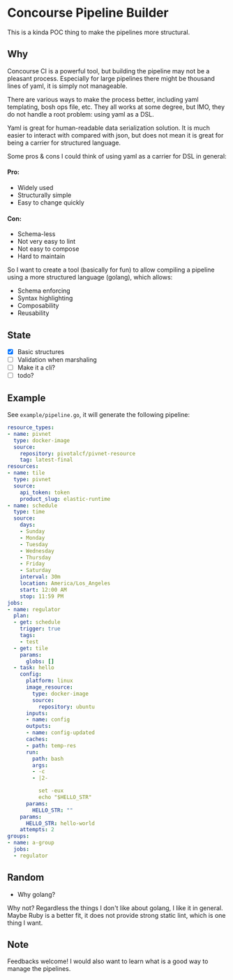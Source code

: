 # Concourse Pipeline Builder

This is a kinda POC thing to make the pipelines more structural.

## Why
Concourse CI is a powerful tool, but building the pipeline may not be a pleasant process.
Especially for large pipelines there might be thousand lines of yaml, it is simply not manageable.

There are various ways to make the process better, including yaml templating, bosh ops file, etc.
They all works at some degree, but IMO, they do not handle a root problem: using yaml as a DSL.

Yaml is great for human-readable data serialization solution. It is much easier to interact with
compared with json, but does not mean it is great for being a carrier for structured language.

Some pros & cons I could think of using yaml as a carrier for DSL in general:

#### Pro:
* Widely used
* Structurally simple
* Easy to change quickly

#### Con:
* Schema-less
* Not very easy to lint
* Not easy to compose
* Hard to maintain

So I want to create a tool (basically for fun) to allow compiling a pipeline
using a more structured language (golang), which allows:
* Schema enforcing
* Syntax highlighting
* Composability
* Reusability

## State
- [x] Basic structures
- [ ] Validation when marshaling
- [ ] Make it a cli?
- [ ] todo?

## Example
See `example/pipeline.go`, it will generate the following pipeline:
```yaml
resource_types:
- name: pivnet
  type: docker-image
  source:
    repository: pivotalcf/pivnet-resource
    tag: latest-final
resources:
- name: tile
  type: pivnet
  source:
    api_token: token
    product_slug: elastic-runtime
- name: schedule
  type: time
  source:
    days:
    - Sunday
    - Monday
    - Tuesday
    - Wednesday
    - Thursday
    - Friday
    - Saturday
    interval: 30m
    location: America/Los_Angeles
    start: 12:00 AM
    stop: 11:59 PM
jobs:
- name: regulator
  plan:
  - get: schedule
    trigger: true
    tags:
    - test
  - get: tile
    params:
      globs: []
  - task: hello
    config:
      platform: linux
      image_resource:
        type: docker-image
        source:
          repository: ubuntu
      inputs:
      - name: config
      outputs:
      - name: config-updated
      caches:
      - path: temp-res
      run:
        path: bash
        args:
        - -c
        - |2-

          set -eux
          echo "$HELLO_STR"
      params:
        HELLO_STR: ""
    params:
      HELLO_STR: hello-world
    attempts: 2
groups:
- name: a-group
  jobs:
  - regulator
```

## Random
* Why golang?

Why not? Regardless the things I don't like about golang, I like it in general. Maybe Ruby is a better fit,
it does not provide strong static lint, which is one thing I want.

<!--* A language for Concourse only (like HCL)?-->

<!--Too much work.-->


## Note

Feedbacks welcome! I would also want to learn what is a good way to manage the pipelines.
